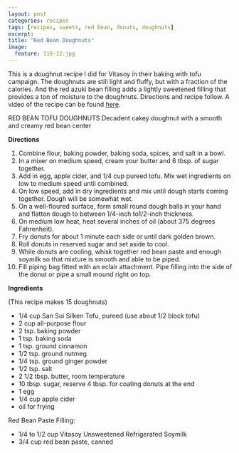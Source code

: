 ```yaml
---
layout: post
categories: recipes
tags: [recipes, sweets, red bean, donuts, doughnuts]
excerpt: 
title: "Red Bean Doughnuts"
image:
  feature: 116-12.jpg
---
```


This is a doughnut recipe I did for Vitasoy in their baking with tofu campaign.  The doughnuts are still light and fluffy, but with a fraction of the calories.  And the red azuki bean filling adds a lightly sweetened filling that provides a ton of moisture to the doughnuts.  Directions and recipe follow.  A video of the recipe can be found [here](https://www.youtube.com/watch?v=8Ly3Xaw1kFw).

RED BEAN TOFU DOUGHNUTS
Decadent cakey doughnut with a smooth and creamy red bean center 


__Directions__

1. Combine flour, baking powder, baking soda, spices, and salt in a bowl. 
2. In a mixer on medium speed, cream your butter and 6 tbsp. of sugar together. 
3. Add in egg, apple cider, and 1/4 cup pureed tofu. Mix wet ingredients on low to medium speed until combined. 
4. On low speed, add in dry ingredients and mix until dough starts coming together. Dough will be somewhat wet. 
5. On a well-floured surface, form small round dough balls in your hand and flatten dough to between 1/4-inch to1/2-inch thickness. 
6. On medium low heat, heat several inches of oil (about 375 degrees Fahrenheit). 
7. Fry donuts for about 1 minute each side or until dark golden brown. 
8. Roll donuts in reserved sugar and set aside to cool. 
9. While donuts are cooling, whisk together red bean paste and enough soymilk so that mixture is smooth and able to be piped. 
10. Fill piping bag fitted with an eclair attachment. Pipe filling into the side of the donut or pipe a small mound right on top.
<section class='recipe'>
<p><strong>Ingredients</strong></p>

<p>(This recipe makes 15 doughnuts)</p>

<ul><li>1/4 cup San Sui Silken Tofu, pureed (use about 1/2 block tofu)</li><li>2 cup all-purpose flour </li><li>2 tsp. baking powder </li><li>1 tsp. baking soda </li><li>1 tsp. ground cinnamon </li><li>1/2 tsp. ground nutmeg </li><li>1/4 tsp. ground ginger powder </li><li>1/2 tsp. salt </li><li>2 1/2 tbsp. butter, room temperature </li><li>10 tbsp. sugar, reserve 4 tbsp. for coating donuts at the end </li><li>1 egg </li><li>1/4 cup apple cider </li><li>oil for frying</li></ul>

<p>Red Bean Paste Filling:</p>

<ul><li>1/4 to 1/2 cup Vitasoy Unsweetened Refrigerated Soymilk</li><li>3/4 cup red bean paste, canned</li></ul></section>